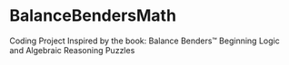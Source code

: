 # BalanceBendersMath
Coding Project Inspired by the book: Balance Benders™ Beginning Logic and Algebraic Reasoning Puzzles
